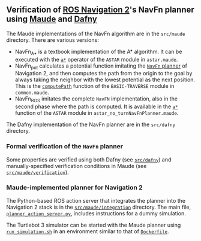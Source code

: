 ## Verification of [ROS Navigation 2](https://navigation.ros.org/)'s NavFn planner using [Maude](http://maude.cs.illinois.edu) and [Dafny](https://dafny.org/)

The Maude implementations of the NavFn algorithm are in the `src/maude` directory. There are various versions:

* NavFn<sub>A*</sub> is a textbook implementation of the A* algorithm. It can be executed with the [`a*`](src/maude/astar.maude#L158) operator of the `ASTAR` module in `astar.maude`.
* NavFn<sub>pot</sub> calculates a potential function imitating the [`NavFn` planner](https://github.com/ros-planning/navigation2/tree/main/nav2_navfn_planner) of Navigation 2, and then computes the path from the origin to the goal by always taking the neighbor with the lowest potential as the next position. This is the [`computePath`](src/maude/common.maude#L329) function of the `BASIC-TRAVERSE` module in `common.maude`.
* NavFn<sub>ROS</sub> imitates the complete `NavFN` implementation, also in the second phase where the path is computed. It is available in the [`a*`](src/maude/astar_no_turnNavFnPlanner.maude#L33) function of the `ASTAR` module in `astar_no_turnNavFnPlanner.maude`.

The Dafny implementation of the NavFn planner are in the `src/dafny` directory.

### Formal verification of the `NavFn` planner

Some properties are verified using both Dafny (see [`src/dafny`](src/dafny)) and manually-specified verification conditions in Maude (see [`src/maude/verification`](src/maude/verification/)).

### Maude-implemented planner for Navigation 2

The Python-based ROS action server that integrates the planner into the Navigation 2 stack is in the [`src/maude/integration`](src/maude/integration) directory. The main file, [`planner_action_server.py`](src/maude/integration/planner_action_server.py), includes instructions for a dummy simulation.

The Turtlebot 3 simulator can be started with the Maude planner using [`run_simulation.sh`](src/maude/integration/run_simulation.sh) in an environment similar to that of [`Dockerfile`](src/maude/integration/Dockerfile).

